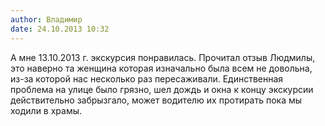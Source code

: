 ```yaml
---
author: Владимир
date: 24.10.2013 10:32
---
```

А мне 13.10.2013 г. экскурсия понравилась. Прочитал отзыв Людмилы, это наверно
та женщина которая изначально была всем не довольна, из-за которой нас
несколько раз пересаживали. Единственная проблема на улице было грязно, шел
дождь и окна к концу экскурсии действительно забрызгало, может водителю их
протирать пока мы ходили в храмы.
